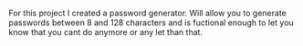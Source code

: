 For this project I created a password generator. Will allow you to generate passwords between 8 and 128 characters and is fuctional enough to let you know that you cant do anymore or any let than that. 
